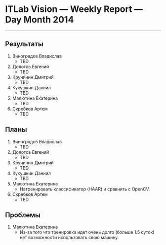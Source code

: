 # ITLab Vision — Weekly Report — Day Month 2014

----------------

## Результаты

  1. Виноградов Владислав
     - TBD
  1. Долотов Евгений
     - TBD
  1. Кручинин Дмитрий
     - TBD
  1. Кукушкин Даниил
     - TBD
  1. Малютина Екатерина
     - TBD
  1. Скребков Артем
     - TBD

## Планы

  1. Виноградов Владислав
     - TBD
  1. Долотов Евгений
     - TBD
  1. Кручинин Дмитрий
     - TBD
  1. Кукушкин Даниил
     - TBD
  1. Малютина Екатерина
     - Натренировать классификатор (HAAR) и сравнить с OpenCV.
  1. Скребков Артем
     - TBD
## Проблемы

  1. Малютина Екатерина
     - Из-за того что тренировка идет очень долго (больше 1.5 суток) нет возможности использовать свою машину. 
